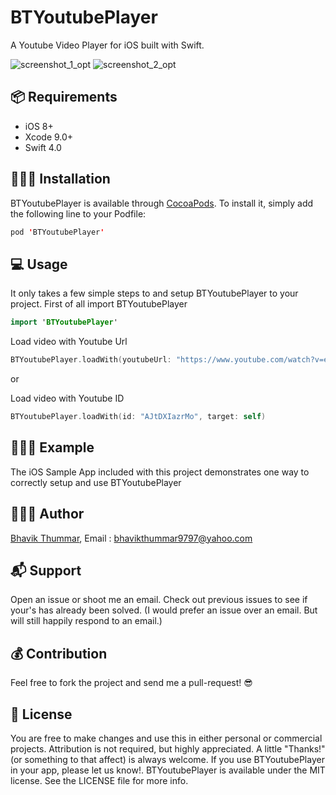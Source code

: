 # BTYoutubePlayer

A Youtube Video Player for iOS built with Swift.

![screenshot_1_opt](https://user-images.githubusercontent.com/16632644/35981266-daa30ae6-0d12-11e8-8594-11c4064ee639.png)
![screenshot_2_opt](https://user-images.githubusercontent.com/16632644/35981299-ed4f29cc-0d12-11e8-8804-344c501ed92b.png)

## 📦 Requirements
- iOS 8+
- Xcode 9.0+
- Swift 4.0


## 👨🏻‍💻 Installation

BTYoutubePlayer is available through [CocoaPods](http://cocoapods.org). To install
it, simply add the following line to your Podfile:

```swift
pod 'BTYoutubePlayer'
```

## 💻 Usage
It only takes a few simple steps to and setup BTYoutubePlayer to your project.  First of all import BTYoutubePlayer

```swift
import 'BTYoutubePlayer'
```

Load video with Youtube Url

```swift
BTYoutubePlayer.loadWith(youtubeUrl: "https://www.youtube.com/watch?v=euCqAq6BRa4", target: self)
```
or

Load video with Youtube ID

```swift
BTYoutubePlayer.loadWith(id: "AJtDXIazrMo", target: self)
```

## 💁🏻‍♂️ Example

The iOS Sample App included with this project demonstrates one way to correctly setup and use BTYoutubePlayer


## 🙋🏻‍♂️ Author

[Bhavik Thummar](http://bhavikthummar.com),  Email : bhavikthummar9797@yahoo.com


## 📬 Support

Open an issue or shoot me an email. Check out previous issues to see if your's has already been solved. (I would prefer an issue over an email. But will still happily respond to an email.)

## 💰 Contribution

Feel free to fork the project and send me a pull-request! 😎

## 📜 License
You are free to make changes and use this in either personal or commercial projects. Attribution is not required, but highly appreciated. A little "Thanks!" (or something to that affect) is always welcome. If you use BTYoutubePlayer in your app, please let us know!. BTYoutubePlayer is available under the MIT license. See the LICENSE file for more info.
